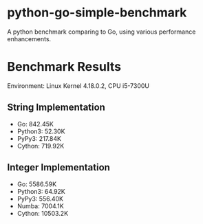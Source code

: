 # python-go-simple-benchmark
A python benchmark comparing to Go, using various performance enhancements.

# Benchmark Results

Environment: Linux Kernel 4.18.0.2, CPU i5-7300U

## String Implementation

- Go: 842.45K
- Python3: 52.30K
- PyPy3: 217.84K
- Cython: 719.92K

## Integer Implementation

- Go: 5586.59K
- Python3: 64.92K
- PyPy3: 556.40K
- Numba: 7004.1K
- Cython: 10503.2K
